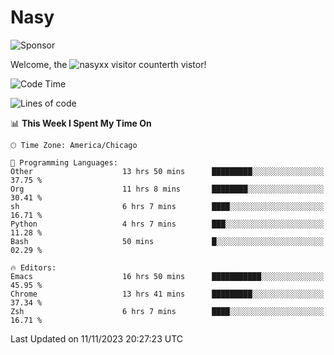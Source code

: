 # Nasy

<!--
<p align="center">
<img height="200" src="https://github-readme-stats.vercel.app/api?username=nasyxx&count_private=true&show_icons=true&theme=dracula&include_all_commits=true"/>
<img height="200" src="https://github-readme-stats.vercel.app/api/top-langs/?username=nasyxx&theme=dracula&hide=html,jupyter+notebook&count_private=true&show_icons=true"/>
</p>

  
----------------
-->

![Sponsor](https://img.shields.io/static/v1.svg?label=Sponsor&message=%E2%9D%A4&logo=GitHub&style=flat&color=pink)
 
Welcome, the ![nasyxx visitor counter](https://count.getloli.com/get/@nasyxx?theme=rule34)th vistor!
 
<!--START_SECTION:waka-->
![Code Time](http://img.shields.io/badge/Code%20Time-3%2C939%20hrs%2054%20mins-blue)

![Lines of code](https://img.shields.io/badge/From%20Hello%20World%20I%27ve%20Written-6.3%20million%20lines%20of%20code-blue)

📊 **This Week I Spent My Time On** 

```text
🕑︎ Time Zone: America/Chicago

💬 Programming Languages: 
Other                    13 hrs 50 mins      █████████░░░░░░░░░░░░░░░░   37.75 % 
Org                      11 hrs 8 mins       ████████░░░░░░░░░░░░░░░░░   30.41 % 
sh                       6 hrs 7 mins        ████░░░░░░░░░░░░░░░░░░░░░   16.71 % 
Python                   4 hrs 7 mins        ███░░░░░░░░░░░░░░░░░░░░░░   11.28 % 
Bash                     50 mins             █░░░░░░░░░░░░░░░░░░░░░░░░   02.29 % 

🔥 Editors: 
Emacs                    16 hrs 50 mins      ███████████░░░░░░░░░░░░░░   45.95 % 
Chrome                   13 hrs 41 mins      █████████░░░░░░░░░░░░░░░░   37.34 % 
Zsh                      6 hrs 7 mins        ████░░░░░░░░░░░░░░░░░░░░░   16.71 % 
```


 Last Updated on 11/11/2023 20:27:23 UTC
<!--END_SECTION:waka-->

<!-- ![visitors](https://visitor-badge.laobi.icu/badge?page_id=nasyxx.nasyxx) -->
